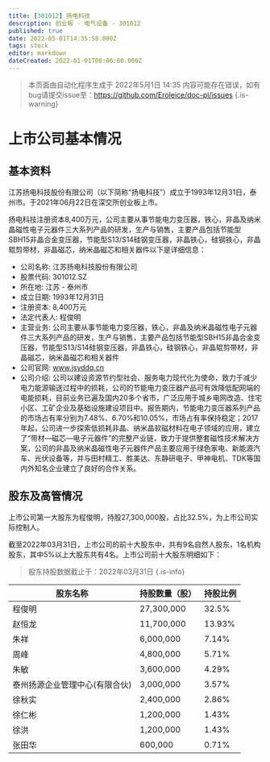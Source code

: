 ```yaml
---
title: [301012] 扬电科技
description: 创业板 - 电气设备 - 301012
published: true
date: 2022-05-01T14:35:58.000Z
tags: stock
editor: markdown
dateCreated: 2022-01-01T00:00:00.000Z
---
```


> 本页面由自动化程序生成于 2022年5月1日 14:35
> 内容可能存在错误，如有bug请提交issue至：https://github.com/Eroleice/doc-pi/issues
{.is-warning}

# 上市公司基本情况

## 基本资料

江苏扬电科技股份有限公司（以下简称“扬电科技”）成立于1993年12月31日，泰州市。于2021年06月22日在深交所创业板上市。

扬电科技注册资本8,400万元，公司主要从事节能电力变压器，铁心，非晶及纳米晶磁性电子元器件三大系列产品的研发，生产与销售，主要产品包括节能型SBH15非晶合金变压器，节能型S13/S14硅钢变压器，非晶铁心，硅钢铁心，非晶辊剪带材，非晶磁芯，纳米晶磁芯和相关器件以下是详细信息：

- 公司名称: 江苏扬电科技股份有限公司
- 股票代码: 301012.SZ
- 所在地: 江苏 - 泰州市
- 成立日期: 1993年12月31日
- 注册资本: 8,400万元
- 法定代表人: 程俊明
- 主营业务: 公司主要从事节能电力变压器，铁心，非晶及纳米晶磁性电子元器件三大系列产品的研发，生产与销售，主要产品包括节能型SBH15非晶合金变压器，节能型S13/S14硅钢变压器，非晶铁心，硅钢铁心，非晶辊剪带材，非晶磁芯，纳米晶磁芯和相关器件
- 公司官网: www.jsyddq.cn
- 公司介绍: 公司以建设资源节约型社会、服务电力现代化为使命，致力于减少电力能源输送过程中的损耗，公司的节能电力变压器产品可有效降低配网端的电能损耗，目前业务已遍及国内20多个省市，广泛应用于城乡电网改造、住宅小区、工矿企业及基础设施建设项目中。报告期内，节能电力变压器系列产品的市场占有率分别为7.48%、6.70%和10.05%，市场占有率保持稳定；2017年起，公司进一步探索低损耗非晶、纳米晶软磁材料在电子领域的应用，建立了“带材—磁芯—电子元器件”的完整产业链，致力于提供整套磁性技术解决方案，公司的非晶及纳米晶磁性电子元器件产品主要应用于绿色家电、新能源汽车、光伏设备等，并与田村精工、胜美达、东静研电子、甲神电机、TDK等国内外知名企业建立了良好的合作关系。


## 股东及高管情况

上市公司第一大股东为程俊明，持股27,300,000股，占比32.5%，为上市公司实际控制人。

截至2022年03月31日，上市公司的前十大股东中，共有9名自然人股东，1名机构股东，其中5%以上大股东共有4名。上市公司前十大股东明细如下：

> 股东持股数据截止于：2022年03月31日
{.is-info}

| 股东名称 | 持股数量（股） | 持股比例 |
| --- | --- | --- |
| 程俊明 | 27,300,000 | 32.5% |
| 赵恒龙 | 11,700,000 | 13.93% |
| 朱祥 | 6,000,000 | 7.14% |
| 周峰 | 4,800,000 | 5.71% |
| 朱敏 | 3,600,000 | 4.29% |
| 泰州扬源企业管理中心(有限合伙) | 3,000,000 | 3.57% |
| 徐秋实 | 2,400,000 | 2.86% |
| 徐仁彬 | 1,200,000 | 1.43% |
| 徐洪 | 1,200,000 | 1.43% |
| 张田华 | 600,000 | 0.71% |




